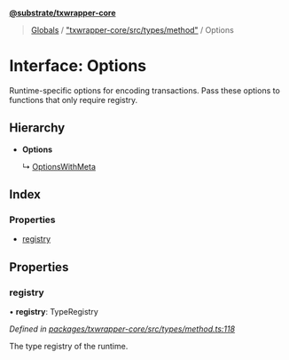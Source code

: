 **[@substrate/txwrapper-core](../README.md)**

> [Globals](../globals.md) / ["txwrapper-core/src/types/method"](../modules/_txwrapper_core_src_types_method_.md) / Options

# Interface: Options

Runtime-specific options for encoding transactions. Pass these options to
functions that only require registry.

## Hierarchy

* **Options**

  ↳ [OptionsWithMeta](_txwrapper_core_src_types_method_.optionswithmeta.md)

## Index

### Properties

* [registry](_txwrapper_core_src_types_method_.options.md#registry)

## Properties

### registry

•  **registry**: TypeRegistry

*Defined in [packages/txwrapper-core/src/types/method.ts:118](https://github.com/paritytech/txwrapper-core/blob/15c9541/packages/txwrapper-core/src/types/method.ts#L118)*

The type registry of the runtime.
